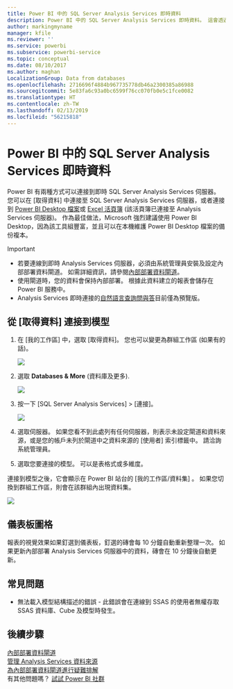 ```yaml
---
title: Power BI 中的 SQL Server Analysis Services 即時資料
description: Power BI 中的 SQL Server Analysis Services 即時資料。 這會透過針對企業閘道設定的資料來源來完成。
author: markingmyname
manager: kfile
ms.reviewer: ''
ms.service: powerbi
ms.subservice: powerbi-service
ms.topic: conceptual
ms.date: 08/10/2017
ms.author: maghan
LocalizationGroup: Data from databases
ms.openlocfilehash: 2716696f4884b967735778db46a2300385a86988
ms.sourcegitcommit: 5e83fa6c93a0bc6599f76cc070fb0e5c1fce0082
ms.translationtype: HT
ms.contentlocale: zh-TW
ms.lasthandoff: 02/13/2019
ms.locfileid: "56215818"
---
```

# <a name="sql-server-analysis-services-live-data-in-power-bi"></a>Power BI 中的 SQL Server Analysis Services 即時資料
Power BI 有兩種方式可以連接到即時 SQL Server Analysis Services 伺服器。 您可以在 [取得資料] 中連接至 SQL Server Analysis Services 伺服器，或者連接到 [Power BI Desktop 檔案](service-desktop-files.md)或 [Excel 活頁簿](service-excel-workbook-files.md) (該活頁簿已連接至 Analysis Services 伺服器)。 作為最佳做法，Microsoft 強烈建議使用 Power BI Desktop，因為該工具組豐富，並且可以在本機維護 Power BI Desktop 檔案的備份複本。

 >[!IMPORTANT]
 >* 若要連線到即時 Analysis Services 伺服器，必須由系統管理員安裝及設定內部部署資料閘道。 如需詳細資訊，請參閱[內部部署資料閘道](service-gateway-onprem.md)。
 >* 使用閘道時，您的資料會保持內部部署。  根據此資料建立的報表會儲存在 Power BI 服務中。 
 >* Analysis Services 即時連接的[自然語言查詢問與答](service-q-and-a-direct-query.md)目前僅為預覽版。

## <a name="to-connect-to-a-model-from-get-data"></a>從 [取得資料] 連接到模型
1. 在 [我的工作區] 中，選取 [取得資料]。 您也可以變更為群組工作區 (如果有的話)。
   
   ![](media/sql-server-analysis-services-tabular-data/connecttoas_getdatabutton.png)
2. 選取 **Databases & More** (資料庫及更多).
   
   ![](media/sql-server-analysis-services-tabular-data/connecttoas_getdata_1.png)
3. 按一下 [SQL Server Analysis Services] >  [連接]。 
   
   ![](media/sql-server-analysis-services-tabular-data/connecttoas_getdata_2.png)
4. 選取伺服器。 如果您看不到此處列有任何伺服器，則表示未設定閘道和資料來源，或是您的帳戶未列於閘道中之資料來源的 [使用者] 索引標籤中。 請洽詢系統管理員。
5. 選取您要連接的模型。 可以是表格式或多維度。

連接到模型之後，它會顯示在 Power BI 站台的 [我的工作區/資料集] 。 如果您切換到群組工作區，則會在該群組內出現資料集。

![](media/sql-server-analysis-services-tabular-data/connecttoas_dataset_5.png)

## <a name="dashboard-tiles"></a>儀表板圖格
報表的視覺效果如果釘選到儀表板，釘選的磚會每 10 分鐘自動重新整理一次。 如果更新內部部署 Analysis Services 伺服器中的資料，磚會在 10 分鐘後自動更新。

## <a name="common-issues"></a>常見問題

* 無法載入模型結構描述的錯誤 - 此錯誤會在連線到 SSAS 的使用者無權存取 SSAS 資料庫、Cube 及模型時發生。

## <a name="next-steps"></a>後續步驟
[內部部署資料閘道](service-gateway-onprem.md)  
[管理 Analysis Services 資料來源](service-gateway-enterprise-manage-ssas.md)  
[為內部部署資料閘道進行疑難排解](service-gateway-onprem-tshoot.md)  
有其他問題嗎？ [試試 Power BI 社群](http://community.powerbi.com/)